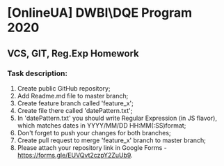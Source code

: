 # [OnlineUA] DWBI\DQE Program 2020
## VCS, GIT, Reg.Exp Homework

### Task description:

1. Create public GitHub repository;
2. Add Readme.md file to master branch;
3. Create feature branch called 'feature_x';
4. Create file there called 'datePattern.txt';
5. In 'datePattern.txt' you should write Regular Expression (in JS flavor), which matches dates in YYYY/MM/DD HH:MM(:SS)format;
6. Don't forget to push your changes for both branches;
7. Create pull request to merge 'feature_x' branch to master branch;
8. Please attach your repository link in Google Forms - https://forms.gle/EUVQvt2czpY2ZuUb9.
